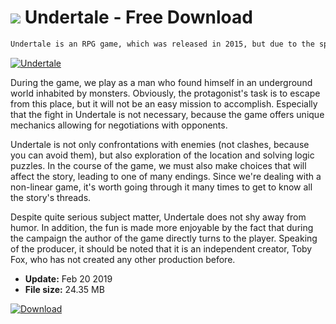 # ![](https://cdn.softexe.net/static/icon/win.gif) Undertale  - Free Download

```sh
Undertale is an RPG game, which was released in 2015, but due to the specific graphic setting evokes classic representatives of the mentioned genre.
```
[![Undertale](https://gallery.dpcdn.pl/imgc/Tools/89862/g_-_420x350_1.5_-_xf597dd94-8a13-458a-a61b-2c41f32a7dbb.jpg)](https://softexe.net/win/games-entertainment/rpg/undertale:aReh.html)

During the game, we play as a man who found himself in an underground world inhabited by monsters. Obviously, the protagonist's task is to escape from this place, but it will not be an easy mission to accomplish. Especially that the fight in Undertale is not necessary, because the game offers unique mechanics allowing for negotiations with opponents.
 
 Undertale is not only confrontations with enemies (not clashes, because you can avoid them), but also exploration of the location and solving logic puzzles. In the course of the game, we must also make choices that will affect the story, leading to one of many endings. Since we're dealing with a non-linear game, it's worth going through it many times to get to know all the story's threads.
 
 Despite quite serious subject matter, Undertale does not shy away from humor. In addition, the fun is made more enjoyable by the fact that during the campaign the author of the game directly turns to the player. Speaking of the producer, it should be noted that it is an independent creator, Toby Fox, who has not created any other production before.


- **Update:** Feb 20 2019
- **File size:** 24.35 MB

[![Download](https://cdn.softexe.net/static/img/download.png)](https://softexe.net/win/games-entertainment/rpg/undertale:aReh.html)

